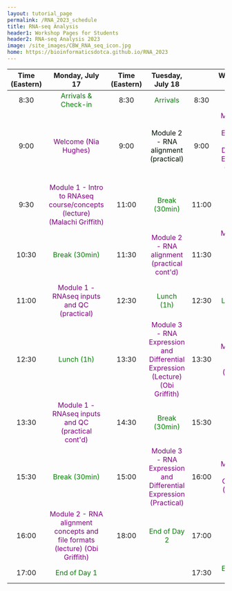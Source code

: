 ```yaml
---
layout: tutorial_page
permalink: /RNA_2023_schedule
title: RNA-seq Analysis
header1: Workshop Pages for Students
header2: RNA-seq Analysis 2023
image: /site_images/CBW_RNA_seq_icon.jpg
home: https://bioinformaticsdotca.github.io/RNA_2023
---
```


| Time (Eastern) |                                             Monday, July 17                                             | Time (Eastern) |                                              Tuesday, July 18                                              |       |                                          Wednesday, July 19                                          |
| :------------: | :-----------------------------------------------------------------------------------------------------: | :------------: | :--------------------------------------------------------------------------------------------------------: | :---: | :--------------------------------------------------------------------------------------------------: |
|      8:30      |                             <font color="green">Arrivals & Check-in</font>                              |      8:30      |                                    <font color="green">Arrivals</font>                                     | 8:30  |                                 <font color="green">Arrivals</font>                                  |
|      9:00      |                            <font color="purple">Welcome (Nia Hughes)</font>                             |      9:00      |                  <font color="purpl</font> ">Module 2 - RNA alignment (practical)</font>                   | 9:00  | <font color="purple">Module 3 - RNA Expression and Differential Expression (Practical cont'd)</font> |
|      9:30      |      <font color="purple">Module 1 - Intro to RNAseq course/concepts (lecture) (Malachi Griffith)       |     11:00      |                                  <font color="green">Break (30min)</font>                                  | 11:00 |                               <font color="green">Break (30min)</font>                               |
|     10:30      |                                <font color="green">Break (30min)</font>                                 |     11:30      |                  <font color="purple">Module 2 - RNA alignment (practical cont'd)</font>                   | 11:30 |         <font color="purple">Module 4 - Pathway Analysis (Lecture) (Malachi Griffith)</font>         |
|     11:00      |                 <font color="purple">Module 1 - RNAseq inputs and QC (practical)</font>                 |     12:30      |                                   <font color="green">Lunch (1h)</font>                                    | 12:30 |                                <font color="green">Lunch (1h)</font>                                 |
|     12:30      |                                  <font color="green">Lunch (1h)</font>                                  |     13:30      | <font color="purple">Module 3 - RNA Expression and Differential Expression (Lecture) (Obi Griffith)</font> | 13:30 |                 <font color="purple">Module 4 - Pathway Analysis (Practical)</font>                  |
|     13:30      |             <font color="purple">Module 1 - RNAseq inputs and QC (practical cont'd)</font>              |     14:30      |                                  <font color="green">Break (30min)</font>                                  | 15:30 |                               <font color="green">Break (30min)</font>                               |
|     15:30      |                                <font color="green">Break (30min)</font>                                 |     15:00      |       <font color="purple">Module 3 - RNA Expression and Differential Expression (Practical)</font>        | 16:00 |                 <font color="purple">Module 4 - Batch Correction (Practical)</font>                  |
|     16:00      | <font color="purple">Module 2 - RNA alignment concepts and file formats (lecture) (Obi Griffith)</font> |     18:00      |                                  <font color="green">End of Day 2</font>                                   | 17:00 |                         <font color="purple">Survey & Closing Remarks</font>                         |
|     17:00      |                                 <font color="green">End of Day 1</font>                                 |                |                                                                                                            | 17:30 |                               <font color="green">End of Day 3</font>                                |